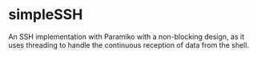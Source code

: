 # simpleSSH
An SSH implementation with Paramiko with a non-blocking design, as it uses threading to handle the continuous reception of data from the shell.
